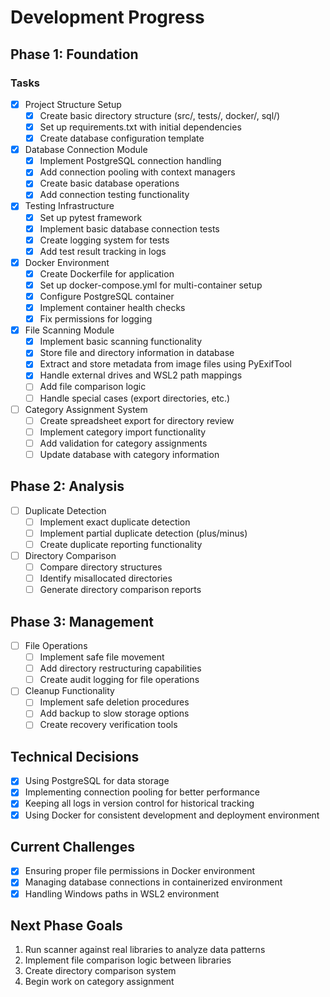 # Development Progress

## Phase 1: Foundation

### Tasks
- [x] Project Structure Setup
  - [x] Create basic directory structure (src/, tests/, docker/, sql/)
  - [x] Set up requirements.txt with initial dependencies
  - [x] Create database configuration template

- [x] Database Connection Module
  - [x] Implement PostgreSQL connection handling
  - [x] Add connection pooling with context managers
  - [x] Create basic database operations
  - [x] Add connection testing functionality

- [x] Testing Infrastructure
  - [x] Set up pytest framework
  - [x] Implement basic database connection tests
  - [x] Create logging system for tests
  - [x] Add test result tracking in logs

- [x] Docker Environment
  - [x] Create Dockerfile for application
  - [x] Set up docker-compose.yml for multi-container setup
  - [x] Configure PostgreSQL container
  - [x] Implement container health checks
  - [x] Fix permissions for logging

- [x] File Scanning Module
  - [x] Implement basic scanning functionality
  - [x] Store file and directory information in database
  - [x] Extract and store metadata from image files using PyExifTool
  - [x] Handle external drives and WSL2 path mappings
  - [ ] Add file comparison logic
  - [ ] Handle special cases (export directories, etc.)

- [ ] Category Assignment System
  - [ ] Create spreadsheet export for directory review
  - [ ] Implement category import functionality
  - [ ] Add validation for category assignments
  - [ ] Update database with category information

## Phase 2: Analysis

- [ ] Duplicate Detection
  - [ ] Implement exact duplicate detection
  - [ ] Implement partial duplicate detection (plus/minus)
  - [ ] Create duplicate reporting functionality

- [ ] Directory Comparison
  - [ ] Compare directory structures
  - [ ] Identify misallocated directories
  - [ ] Generate directory comparison reports

## Phase 3: Management

- [ ] File Operations
  - [ ] Implement safe file movement
  - [ ] Add directory restructuring capabilities
  - [ ] Create audit logging for file operations

- [ ] Cleanup Functionality
  - [ ] Implement safe deletion procedures
  - [ ] Add backup to slow storage options
  - [ ] Create recovery verification tools

## Technical Decisions
- [x] Using PostgreSQL for data storage
- [x] Implementing connection pooling for better performance
- [x] Keeping all logs in version control for historical tracking
- [x] Using Docker for consistent development and deployment environment

## Current Challenges
- [x] Ensuring proper file permissions in Docker environment
- [x] Managing database connections in containerized environment
- [x] Handling Windows paths in WSL2 environment

## Next Phase Goals
1. Run scanner against real libraries to analyze data patterns
2. Implement file comparison logic between libraries
3. Create directory comparison system
4. Begin work on category assignment 